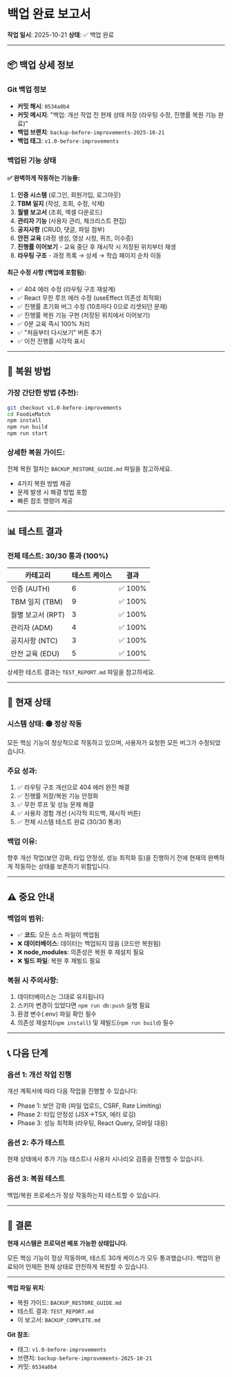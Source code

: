 # 백업 완료 보고서

**작업 일시**: 2025-10-21
**상태**: ✅ 백업 완료

---

## 📦 백업 상세 정보

### Git 백업 정보
- **커밋 해시**: `0534a0b4`
- **커밋 메시지**: "백업: 개선 작업 전 현재 상태 저장 (라우팅 수정, 진행률 복원 기능 완료)"
- **백업 브랜치**: `backup-before-improvements-2025-10-21`
- **백업 태그**: `v1.0-before-improvements`

### 백업된 기능 상태

#### ✅ 완벽하게 작동하는 기능들:
1. **인증 시스템** (로그인, 회원가입, 로그아웃)
2. **TBM 일지** (작성, 조회, 수정, 삭제)
3. **월별 보고서** (조회, 엑셀 다운로드)
4. **관리자 기능** (사용자 관리, 체크리스트 편집)
5. **공지사항** (CRUD, 댓글, 파일 첨부)
6. **안전 교육** (과정 생성, 영상 시청, 퀴즈, 이수증)
7. **진행률 이어보기** - 교육 중단 후 재시작 시 저장된 위치부터 재생
8. **라우팅 구조** - 과정 목록 → 상세 → 학습 페이지 순차 이동

#### 최근 수정 사항 (백업에 포함됨):
- ✅ 404 에러 수정 (라우팅 구조 재설계)
- ✅ React 무한 루프 에러 수정 (useEffect 의존성 최적화)
- ✅ 진행률 초기화 버그 수정 (10초마다 0으로 리셋되던 문제)
- ✅ 진행률 복원 기능 구현 (저장된 위치에서 이어보기)
- ✅ 0분 교육 즉시 100% 처리
- ✅ "처음부터 다시보기" 버튼 추가
- ✅ 이전 진행률 시각적 표시

---

## 🔄 복원 방법

### 가장 간단한 방법 (추천):
```bash
git checkout v1.0-before-improvements
cd FoodieMatch
npm install
npm run build
npm run start
```

### 상세한 복원 가이드:
전체 복원 절차는 `BACKUP_RESTORE_GUIDE.md` 파일을 참고하세요.
- 4가지 복원 방법 제공
- 문제 발생 시 해결 방법 포함
- 빠른 참조 명령어 제공

---

## 📊 테스트 결과

### 전체 테스트: 30/30 통과 (100%)

| 카테고리 | 테스트 케이스 | 결과 |
|---------|-------------|------|
| 인증 (AUTH) | 6 | ✅ 100% |
| TBM 일지 (TBM) | 9 | ✅ 100% |
| 월별 보고서 (RPT) | 3 | ✅ 100% |
| 관리자 (ADM) | 4 | ✅ 100% |
| 공지사항 (NTC) | 3 | ✅ 100% |
| 안전 교육 (EDU) | 5 | ✅ 100% |

상세한 테스트 결과는 `TEST_REPORT.md` 파일을 참고하세요.

---

## 🎯 현재 상태

### 시스템 상태: 🟢 정상 작동

모든 핵심 기능이 정상적으로 작동하고 있으며, 사용자가 요청한 모든 버그가 수정되었습니다.

### 주요 성과:
1. ✅ 라우팅 구조 개선으로 404 에러 완전 해결
2. ✅ 진행률 저장/복원 기능 안정화
3. ✅ 무한 루프 및 성능 문제 해결
4. ✅ 사용자 경험 개선 (시각적 피드백, 재시작 버튼)
5. ✅ 전체 시스템 테스트 완료 (30/30 통과)

### 백업 이유:
향후 개선 작업(보안 강화, 타입 안정성, 성능 최적화 등)을 진행하기 전에 현재의 완벽하게 작동하는 상태를 보존하기 위함입니다.

---

## ⚠️ 중요 안내

### 백업의 범위:
- ✅ **코드**: 모든 소스 파일이 백업됨
- ❌ **데이터베이스**: 데이터는 백업되지 않음 (코드만 복원됨)
- ❌ **node_modules**: 의존성은 복원 후 재설치 필요
- ❌ **빌드 파일**: 복원 후 재빌드 필요

### 복원 시 주의사항:
1. 데이터베이스는 그대로 유지됩니다
2. 스키마 변경이 있었다면 `npm run db:push` 실행 필요
3. 환경 변수(.env) 파일 확인 필수
4. 의존성 재설치(`npm install`) 및 재빌드(`npm run build`) 필수

---

## 📞 다음 단계

### 옵션 1: 개선 작업 진행
개선 계획서에 따라 다음 작업을 진행할 수 있습니다:
- Phase 1: 보안 강화 (파일 업로드, CSRF, Rate Limiting)
- Phase 2: 타입 안정성 (JSX→TSX, 에러 로깅)
- Phase 3: 성능 최적화 (라우팅, React Query, 모바일 대응)

### 옵션 2: 추가 테스트
현재 상태에서 추가 기능 테스트나 사용자 시나리오 검증을 진행할 수 있습니다.

### 옵션 3: 복원 테스트
백업/복원 프로세스가 정상 작동하는지 테스트할 수 있습니다.

---

## 🎉 결론

**현재 시스템은 프로덕션 배포 가능한 상태입니다.**

모든 핵심 기능이 정상 작동하며, 테스트 30개 케이스가 모두 통과했습니다. 백업이 완료되어 언제든 현재 상태로 안전하게 복원할 수 있습니다.

---

**백업 파일 위치**:
- 복원 가이드: `BACKUP_RESTORE_GUIDE.md`
- 테스트 결과: `TEST_REPORT.md`
- 이 보고서: `BACKUP_COMPLETE.md`

**Git 참조**:
- 태그: `v1.0-before-improvements`
- 브랜치: `backup-before-improvements-2025-10-21`
- 커밋: `0534a0b4`
